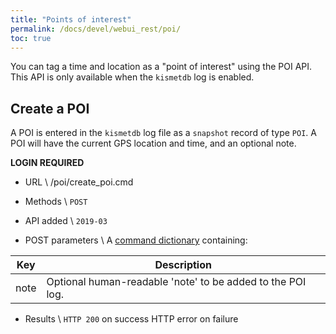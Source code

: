 ```yaml
---
title: "Points of interest"
permalink: /docs/devel/webui_rest/poi/
toc: true
---
```

You can tag a time and location as a "point of interest" using the POI API.  This API is only available when the `kismetdb` log is enabled.

## Create a POI
A POI is entered in the `kismetdb` log file as a `snapshot` record of type `POI`.  A POI will have the current GPS location and time, and an optional note.

__LOGIN REQUIRED__

* URL \\
        /poi/create_poi.cmd

* Methods \\
        `POST`

* API added \\
        `2019-03`

* POST parameters \\
A [command dictionary](/docs/devel/webui_rest/commands/) containing:

| Key | Description |
| --- | ----------- |
| note | Optional human-readable 'note' to be added to the POI log. |

* Results \\
        `HTTP 200` on success
        HTTP error on failure

